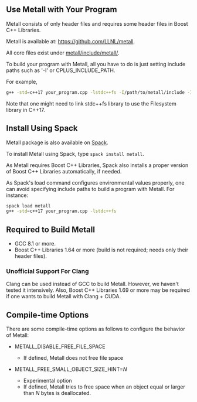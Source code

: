 ## Use Metall with Your Program

Metall consists of only header files and requires some header files in Boost C++ Libraries.

Metall is available at: <https://github.com/LLNL/metall>.

All core files exist under [metall/include/metall/](https://github.com/LLNL/metall/tree/develop/include/metall).

To build your program with Metall,
all you have to do is just setting include paths such as '-I' or CPLUS_INCLUDE_PATH.

For example,
```bash
g++ -std=c++17 your_program.cpp -lstdc++fs -I/path/to/metall/include -I/path/to/boost/include
```
Note that one might need to link stdc++fs library to use the Filesystem library in C++17.


## Install Using Spack

Metall package is also available on [Spack](https://spack.io/).

To install Metall using Spack, type ```spack install metall```.

As Metall requires Boost C++ Libraries, Spack also installs a proper
version of Boost C++ Libraries automatically, if needed.

As Spack's load command configures environmental values properly, one
can avoid specifying include paths to build a program with Metall.
For instance:

```bash
spack load metall
g++ -std=c++17 your_program.cpp -lstdc++fs
```


## Required to Build Metall

- GCC 8.1 or more.
- Boost C++ Libraries 1.64 or more (build is not required; needs only
  their header files).

### Unofficial Support For Clang
Clang can be used instead of GCC to build Metall.
However, we haven't tested it intensively.
Also, Boost C++ Libraries 1.69 or more may be required
if one wants to build Metall with Clang + CUDA.


## Compile-time Options
There are some compile-time options as follows to configure the behavior of Metall:

* METALL_DISABLE_FREE_FILE_SPACE
	* If defined, Metall does not free file space

* METALL_FREE_SMALL_OBJECT_SIZE_HINT=*N*
	* Experimental option
	* If defined, Metall tries to free space when an object equal or larger than *N* bytes is deallocated.
